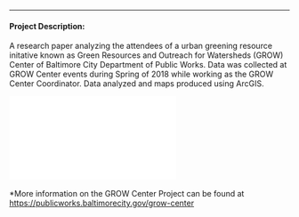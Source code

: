 ---
#### Project Description:

A research paper analyzing the attendees of a urban greening resource initative known as Green Resources and Outreach for Watersheds (GROW)
Center of Baltimore City Department of Public Works. Data was collected at GROW Center events during Spring of 2018 while working as 
the GROW Center Coordinator. Data analyzed and maps produced using ArcGIS. 

![Paper Download](MS_Paper1_Lageman.pdf)

*More information on the GROW Center Project can be found at https://publicworks.baltimorecity.gov/grow-center
